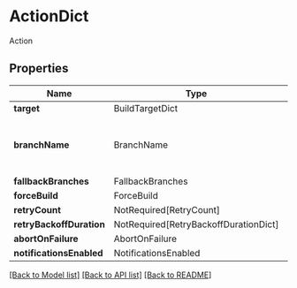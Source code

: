 # ActionDict

Action

## Properties
| Name | Type | Required | Description |
| ------------ | ------------- | ------------- | ------------- |
**target** | BuildTargetDict | Yes |  |
**branchName** | BranchName | Yes | The target branch the schedule should run on. |
**fallbackBranches** | FallbackBranches | Yes |  |
**forceBuild** | ForceBuild | Yes |  |
**retryCount** | NotRequired[RetryCount] | No |  |
**retryBackoffDuration** | NotRequired[RetryBackoffDurationDict] | No |  |
**abortOnFailure** | AbortOnFailure | Yes |  |
**notificationsEnabled** | NotificationsEnabled | Yes |  |


[[Back to Model list]](../../README.md#models-v2-link) [[Back to API list]](../../README.md#documentation-for-api-endpoints) [[Back to README]](../../README.md)
